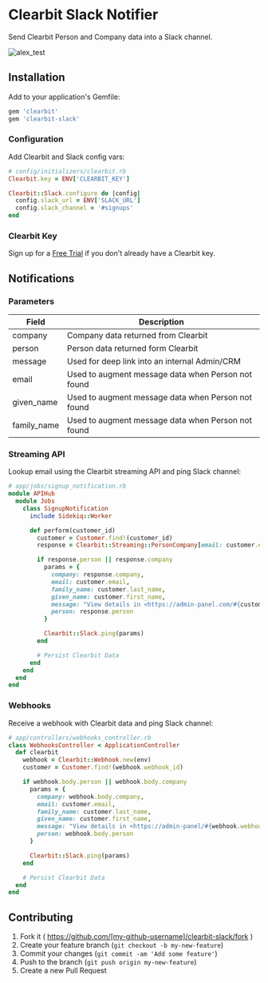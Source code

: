 # Clearbit Slack Notifier

Send Clearbit Person and Company data into a Slack channel.

![alex_test](https://cloud.githubusercontent.com/assets/739782/8149387/3f89cd68-1276-11e5-863c-5529237bfe6c.png)

## Installation

Add to your application's Gemfile:

```ruby
gem 'clearbit'
gem 'clearbit-slack'
```

### Configuration

Add Clearbit and Slack config vars:

```ruby
# config/initializers/clearbit.rb
Clearbit.key = ENV['CLEARBIT_KEY']

Clearbit::Slack.configure do |config|
  config.slack_url = ENV['SLACK_URL']
  config.slack_channel = '#signups'
end
```

### Clearbit Key

Sign up for a [Free Trial](https://clearbit.com/) if you don't already have a Clearbit key.

## Notifications

### Parameters

| Field       | Description                                        |
| ----------- | -------------------------------------------------- |
| company     | Company data returned from Clearbit                |
| person      | Person data returned form Clearbit                 |
| message     | Used for deep link into an internal Admin/CRM      |
| email       | Used to augment message data when Person not found |
| given_name  | Used to augment message data when Person not found |
| family_name | Used to augment message data when Person not found |

### Streaming API

Lookup email using the Clearbit streaming API and ping Slack channel:

```ruby
# app/jobs/signup_notification.rb
module APIHub
  module Jobs
    class SignupNotification
      include Sidekiq::Worker

      def perform(customer_id)
        customer = Customer.find!(customer_id)
        response = Clearbit::Streaming::PersonCompany[email: customer.email]

        if response.person || response.company
          params = {
            company: response.company,
            email: customer.email,
            family_name: customer.last_name,
            given_name: customer.first_name,
            message: "View details in <https://admin-panel.com/#{customer.token}|Admin Panel>",
            person: response.person
          }

          Clearbit::Slack.ping(params)
        end

        # Persist Clearbit Data
      end
    end
  end
end
```

### Webhooks

Receive a webhook with Clearbit data and ping Slack channel:

```ruby
# app/controllers/webhooks_controller.rb
class WebhooksController < ApplicationController
  def clearbit
    webhook = Clearbit::Webhook.new(env)
    customer = Customer.find!(webhook.webhook_id)

    if webhook.body.person || webhook.body.company
      params = {
        company: webhook.body.company,
        email: customer.email,
        family_name: customer.last_name,
        given_name: customer.first_name,
        message: "View details in <https://admin-panel/#{webhook.webhook_id}|Admin Panel>",
        person: webhook.body.person
      }

      Clearbit::Slack.ping(params)
    end

    # Persist Clearbit Data
  end
end
```

## Contributing

1. Fork it ( https://github.com/[my-github-username]/clearbit-slack/fork )
2. Create your feature branch (`git checkout -b my-new-feature`)
3. Commit your changes (`git commit -am 'Add some feature'`)
4. Push to the branch (`git push origin my-new-feature`)
5. Create a new Pull Request
